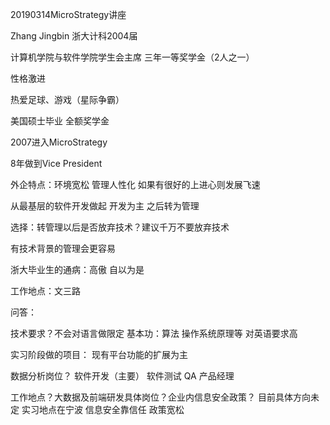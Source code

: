 20190314MicroStrategy讲座

Zhang Jingbin 浙大计科2004届

计算机学院与软件学院学生会主席 三年一等奖学金（2人之一）

性格激进

热爱足球、游戏（星际争霸）

美国硕士毕业 全额奖学金

2007进入MicroStrategy

8年做到Vice President

外企特点：环境宽松 管理人性化 如果有很好的上进心则发展飞速

从最基层的软件开发做起 开发为主 之后转为管理

选择：转管理以后是否放弃技术？建议千万不要放弃技术

有技术背景的管理会更容易

浙大毕业生的通病：高傲 自以为是

工作地点：文三路


问答：

技术要求？不会对语言做限定
基本功：算法 操作系统原理等 对英语要求高

实习阶段做的项目：
现有平台功能的扩展为主 

数据分析岗位？
软件开发（主要） 软件测试 QA 产品经理

工作地点？大数据及前端研发具体岗位？企业内信息安全政策？
目前具体方向未定 实习地点在宁波 信息安全靠信任 政策宽松

